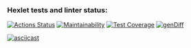 ### Hexlet tests and linter status:
[![Actions Status](https://github.com/irina92-08/frontend-project-46/actions/workflows/hexlet-check.yml/badge.svg)](https://github.com/irina92-08/frontend-project-46/actions) [![Maintainability](https://api.codeclimate.com/v1/badges/679b226ff8e32a00a087/maintainability)](https://codeclimate.com/github/irina92-08/frontend-project-46/maintainability) [![Test Coverage](https://api.codeclimate.com/v1/badges/679b226ff8e32a00a087/test_coverage)](https://codeclimate.com/github/irina92-08/frontend-project-46/test_coverage) [![genDiff](https://github.com/irina92-08/frontend-project-46/actions/workflows/gendiff-check.yml/badge.svg)](https://github.com/irina92-08/frontend-project-46/actions/workflows/gendiff-check.yml)

[![asciicast](https://asciinema.org/a/xuOAXiuSleovWtKcpLVLtNnMv.svg)](https://asciinema.org/a/xuOAXiuSleovWtKcpLVLtNnMv)
